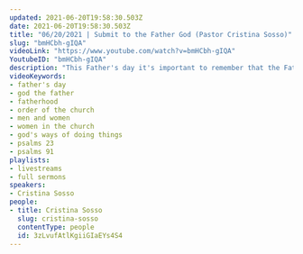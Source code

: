 ```yaml
---
updated: 2021-06-20T19:58:30.503Z
date: 2021-06-20T19:58:30.503Z
title: "06/20/2021 | Submit to the Father God (Pastor Cristina Sosso)"
slug: "bmHCbh-gIQA"
videoLink: "https://www.youtube.com/watch?v=bmHCbh-gIQA"
YoutubeID: "bmHCbh-gIQA"
description: "This Father's day it's important to remember that the Father God is the perfect father for us. In all that we do we must submit and honor Him. Jesus says in John 14:23-24 “If anyone loves Me, he will keep My word; and My Father will love him, and We will come to him and make Our home with him. He who does not love Me does not keep My words; and the word which you hear is not Mine but the Father’s who sent Me.\" This sermon was delivered by Pastor Cristina Sosso at Freedom Fellowship Church International on June 20, 2021.\n"
videoKeywords:
- father's day
- god the father
- fatherhood
- order of the church
- men and women
- women in the church
- god's ways of doing things
- psalms 23
- psalms 91
playlists:
- livestreams
- full sermons
speakers:
- Cristina Sosso
people:
- title: Cristina Sosso
  slug: cristina-sosso
  contentType: people
  id: 3zLvufAtlKgiiGIaEYs4S4
---
```

